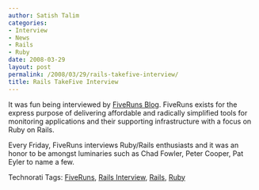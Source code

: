 ```yaml
---
author: Satish Talim
categories:
- Interview
- News
- Rails
- Ruby
date: 2008-03-29
layout: post
permalink: /2008/03/29/rails-takefive-interview/
title: Rails TakeFive Interview
---
```


<div>
  <p>
    It was fun being interviewed by <a href="http://blog.fiveruns.com/2008/3/28/rails-application-monitoring-takefive-five-questions-with-satish-talim">FiveRuns Blog</a>. FiveRuns exists for the express purpose of delivering affordable and radically simplified tools for monitoring applications and their supporting infrastructure with a focus on Ruby on Rails.
  </p>
  
  <p>
    Every Friday, FiveRuns interviews Ruby/Rails enthusiasts and it was an honor to be amongst luminaries such as Chad Fowler, Peter Cooper, Pat Eyler to name a few.
  </p>
</div>

Technorati Tags: <a href="http://technorati.com/tag/FiveRuns" rel="tag">FiveRuns</a>, <a href="http://technorati.com/tag/Rails+Interview" rel="tag">Rails Interview</a>, <a href="http://technorati.com/tag/Rails" rel="tag">Rails</a>, <a href="http://technorati.com/tag/Ruby" rel="tag">Ruby</a>
